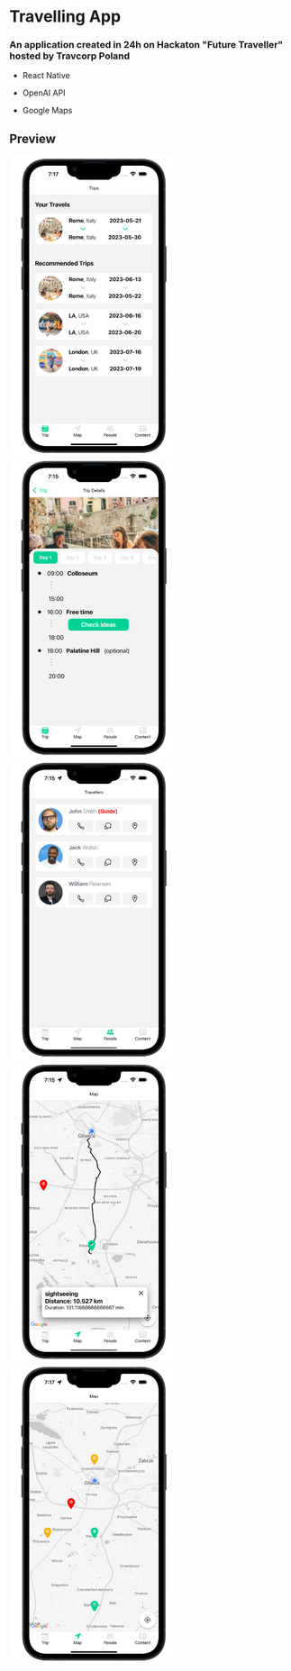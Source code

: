 # Travelling App

### An application created in 24h on Hackaton "Future Traveller" hosted by Travcorp Poland

- React Native

- OpenAI API

- Google Maps

## Preview
<div>
  <img src='https://github.com/lukasgola/cargo-pants/blob/main/cargo-pants/assets/131shots_so.png' width=300 />
  <img src='https://github.com/lukasgola/cargo-pants/blob/main/cargo-pants/assets/160shots_so.png' width=300 />
  <img src='https://github.com/lukasgola/cargo-pants/blob/main/cargo-pants/assets/270shots_so.png' width=300 />
  <img src='https://github.com/lukasgola/cargo-pants/blob/main/cargo-pants/assets/536shots_so.png' width=300 />
  <img src='https://github.com/lukasgola/cargo-pants/blob/main/cargo-pants/assets/663shots_so.png' width=300 />
</div>
